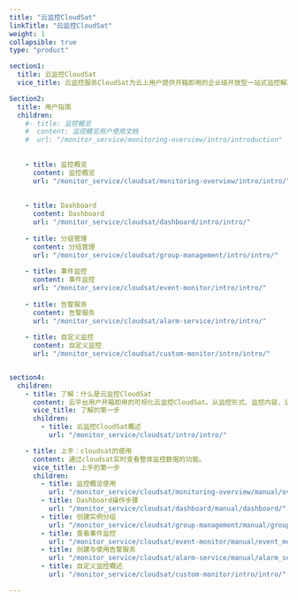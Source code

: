 ```yaml
---
title: "云监控CloudSat"
linkTitle: "云监控CloudSat"
weight: 1
collapsible: true
type: "product"

section1:
  title: 云监控CloudSat
  vice_title: 云监控服务CloudSat为云上用户提供开箱即用的企业级开放型一站式监控解决方案。涵盖了用户账户内的所有核心IT设施基础监控。支持基于指标、事件、自定义指标等各类监控与告警服务。利用云监控告警服务内的各项功能，可实现全闭环、全链路的立体化监控系统。

Section2:
  title: 用户指南
  children:
    #- title: 监控概览
    #  content: 监控概览用户使用文档
    #  url: "/monitor_service/monitoring-overview/intro/introduction"
 
    
    - title: 监控概览
      content: 监控概览
      url: "/monitor_service/cloudsat/monitoring-overview/intro/intro/"
    
    
    - title: Dashboard
      content: Dashboard
      url: "/monitor_service/cloudsat/dashboard/intro/intro/"
      
    - title: 分组管理
      content: 分组管理
      url: "/monitor_service/cloudsat/group-management/intro/intro/"
      
    - title: 事件监控
      content: 事件监控
      url: "/monitor_service/cloudsat/event-monitor/intro/intro/"
      
    - title: 告警服务
      content: 告警服务
      url: "/monitor_service/cloudsat/alarm-service/intro/intro/"
      
    - title: 自定义监控
      content: 自定义监控
      url: "/monitor_service/cloudsat/custom-monitor/intro/intro/"


section4:
  children:
    - title: 了解：什么是云监控CloudSat
      content: 云平台用户开箱即用的可视化云监控CloudSat。从监控形式、监控内容、业务划分等多纬度提供监控能力支持，为用户搭建简单易用、高效运维地立体化监控服务平台。
      vice_title: 了解的第一步
      children:
        - title: 云监控CloudSat概述
          url: "/monitor_service/cloudsat/intro/intro/"

    - title: 上手：cloudsat的使用
      content: 通过cloudsat实时查看整体监控数据的功能。
      vice_title: 上手的第一步
      children: 
        - title: 监控概览使用
          url: "/monitor_service/cloudsat/monitoring-overview/manual/overview/"
        - title: Dashboard操作步骤
          url: "/monitor_service/cloudsat/dashboard/manual/dashboard/"
        - title: 创建实例分组
          url: "/monitor_service/cloudsat/group-management/manual/group_management/"
        - title: 查看事件监控
          url: "/monitor_service/cloudsat/event-monitor/manual/event_monitor/"
        - title: 创建与使用告警服务
          url: "/monitor_service/cloudsat/alarm-service/manual/alarm_service/"
        - title: 自定义监控概述
          url: "/monitor_service/cloudsat/custom-monitor/intro/intro/"

---
```



<!-- type: "product" 这个参数表明这是一个产品index页面 -->
<!-- section1 为产品index页面 主标题 副标题 video  video_img为视频图片  -->
<!-- section2 为产品index页面 第一个大块的用户文档配置  -->
<!-- section3 为产品index页面 第二个大块的开发者文档配置  -->
<!-- section4 为产品index页面 第三个大块的学习路径配置  -->